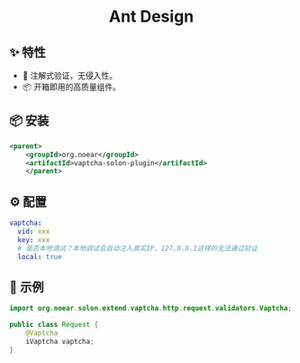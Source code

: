 <h1 align="center">Ant Design</h1>

## ✨ 特性

- 🌈 注解式验证，无侵入性。
- 📦 开箱即用的高质量组件。

## 📦 安装

```xml
<parent>
    <groupId>org.noear</groupId>
    <artifactId>vaptcha-solon-plugin</artifactId>
    </parent>
```

## ⚙️ 配置

```yaml
vaptcha:
  vid: xxx
  key: xxx
  # 是否本地调试？本地调试会自动注入真实IP，127.0.0.1这样的无法通过验证
  local: true
```

## 🔨 示例

```java
import org.noear.solon.extend.vaptcha.http.request.validators.Vaptcha;

public class Request {
    @Vaptcha
    iVaptcha vaptcha;
}
```